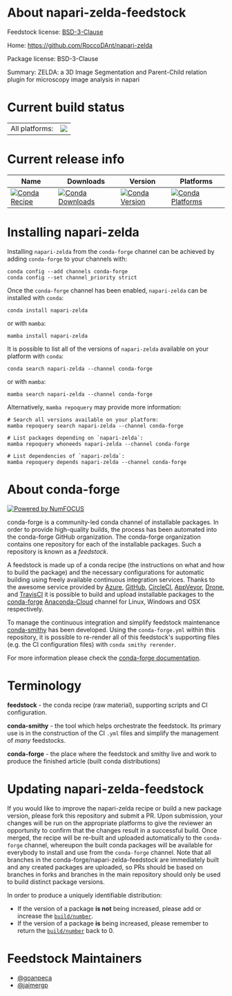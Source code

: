 About napari-zelda-feedstock
============================

Feedstock license: [BSD-3-Clause](https://github.com/conda-forge/napari-zelda-feedstock/blob/main/LICENSE.txt)

Home: https://github.com/RoccoDAnt/napari-zelda

Package license: BSD-3-Clause

Summary: ZELDA: a 3D Image Segmentation and Parent-Child relation plugin for microscopy image analysis in napari

Current build status
====================


<table><tr><td>All platforms:</td>
    <td>
      <a href="https://dev.azure.com/conda-forge/feedstock-builds/_build/latest?definitionId=15344&branchName=main">
        <img src="https://dev.azure.com/conda-forge/feedstock-builds/_apis/build/status/napari-zelda-feedstock?branchName=main">
      </a>
    </td>
  </tr>
</table>

Current release info
====================

| Name | Downloads | Version | Platforms |
| --- | --- | --- | --- |
| [![Conda Recipe](https://img.shields.io/badge/recipe-napari--zelda-green.svg)](https://anaconda.org/conda-forge/napari-zelda) | [![Conda Downloads](https://img.shields.io/conda/dn/conda-forge/napari-zelda.svg)](https://anaconda.org/conda-forge/napari-zelda) | [![Conda Version](https://img.shields.io/conda/vn/conda-forge/napari-zelda.svg)](https://anaconda.org/conda-forge/napari-zelda) | [![Conda Platforms](https://img.shields.io/conda/pn/conda-forge/napari-zelda.svg)](https://anaconda.org/conda-forge/napari-zelda) |

Installing napari-zelda
=======================

Installing `napari-zelda` from the `conda-forge` channel can be achieved by adding `conda-forge` to your channels with:

```
conda config --add channels conda-forge
conda config --set channel_priority strict
```

Once the `conda-forge` channel has been enabled, `napari-zelda` can be installed with `conda`:

```
conda install napari-zelda
```

or with `mamba`:

```
mamba install napari-zelda
```

It is possible to list all of the versions of `napari-zelda` available on your platform with `conda`:

```
conda search napari-zelda --channel conda-forge
```

or with `mamba`:

```
mamba search napari-zelda --channel conda-forge
```

Alternatively, `mamba repoquery` may provide more information:

```
# Search all versions available on your platform:
mamba repoquery search napari-zelda --channel conda-forge

# List packages depending on `napari-zelda`:
mamba repoquery whoneeds napari-zelda --channel conda-forge

# List dependencies of `napari-zelda`:
mamba repoquery depends napari-zelda --channel conda-forge
```


About conda-forge
=================

[![Powered by
NumFOCUS](https://img.shields.io/badge/powered%20by-NumFOCUS-orange.svg?style=flat&colorA=E1523D&colorB=007D8A)](https://numfocus.org)

conda-forge is a community-led conda channel of installable packages.
In order to provide high-quality builds, the process has been automated into the
conda-forge GitHub organization. The conda-forge organization contains one repository
for each of the installable packages. Such a repository is known as a *feedstock*.

A feedstock is made up of a conda recipe (the instructions on what and how to build
the package) and the necessary configurations for automatic building using freely
available continuous integration services. Thanks to the awesome service provided by
[Azure](https://azure.microsoft.com/en-us/services/devops/), [GitHub](https://github.com/),
[CircleCI](https://circleci.com/), [AppVeyor](https://www.appveyor.com/),
[Drone](https://cloud.drone.io/welcome), and [TravisCI](https://travis-ci.com/)
it is possible to build and upload installable packages to the
[conda-forge](https://anaconda.org/conda-forge) [Anaconda-Cloud](https://anaconda.org/)
channel for Linux, Windows and OSX respectively.

To manage the continuous integration and simplify feedstock maintenance
[conda-smithy](https://github.com/conda-forge/conda-smithy) has been developed.
Using the ``conda-forge.yml`` within this repository, it is possible to re-render all of
this feedstock's supporting files (e.g. the CI configuration files) with ``conda smithy rerender``.

For more information please check the [conda-forge documentation](https://conda-forge.org/docs/).

Terminology
===========

**feedstock** - the conda recipe (raw material), supporting scripts and CI configuration.

**conda-smithy** - the tool which helps orchestrate the feedstock.
                   Its primary use is in the construction of the CI ``.yml`` files
                   and simplify the management of *many* feedstocks.

**conda-forge** - the place where the feedstock and smithy live and work to
                  produce the finished article (built conda distributions)


Updating napari-zelda-feedstock
===============================

If you would like to improve the napari-zelda recipe or build a new
package version, please fork this repository and submit a PR. Upon submission,
your changes will be run on the appropriate platforms to give the reviewer an
opportunity to confirm that the changes result in a successful build. Once
merged, the recipe will be re-built and uploaded automatically to the
`conda-forge` channel, whereupon the built conda packages will be available for
everybody to install and use from the `conda-forge` channel.
Note that all branches in the conda-forge/napari-zelda-feedstock are
immediately built and any created packages are uploaded, so PRs should be based
on branches in forks and branches in the main repository should only be used to
build distinct package versions.

In order to produce a uniquely identifiable distribution:
 * If the version of a package **is not** being increased, please add or increase
   the [``build/number``](https://docs.conda.io/projects/conda-build/en/latest/resources/define-metadata.html#build-number-and-string).
 * If the version of a package **is** being increased, please remember to return
   the [``build/number``](https://docs.conda.io/projects/conda-build/en/latest/resources/define-metadata.html#build-number-and-string)
   back to 0.

Feedstock Maintainers
=====================

* [@goanpeca](https://github.com/goanpeca/)
* [@jaimergp](https://github.com/jaimergp/)

